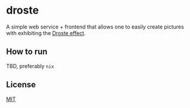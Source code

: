 # droste

A simple web service + frontend that allows one to easily create pictures with exhibiting the [Droste effect](https://en.wikipedia.org/wiki/Droste_effect).

## How to run

TBD, preferably `nix`

## License

[MIT](https://opensource.org/licenses/MIT)
